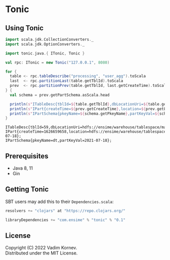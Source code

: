 # Tonic

## Using Tonic

```scala
import scala.jdk.CollectionConverters._
import scala.jdk.OptionConverters._

import tonic.java.{ ITonic, Tonic }

val rpc: ITonic = new Tonic("127.0.0.1", 8080)

for {
  table <- rpc.tableDescribe("processing", "user_agg").toScala
  last  <- rpc.partitionLast(table.getTblId).toScala
  prev  <- rpc.partitionPrev(table.getTblId, last.getCreateTime).toScala
} {
  val schema = prev.getPartSchema.asScala.head

  println(s"ITableDesc{tblId=${table.getTblId},dbLocationUri=${table.getDbLocationUri}};")
  println(s"IPart{createTime=${prev.getCreateTime},location=${prev.getLocation}};")
  println(s"IPartSchema{pkeyName=${schema.getPkeyName},partKeyVal=${schema.getPartKeyVal}};")
}
```

```text
ITableDesc{tblId=59,dbLocationUri=hdfs://ensime/warehouse/tablespace/managed/hive/processing.db};
IPart{createTime=1626659658,location=hdfs://ensime/warehouse/tablespace/external/hive/processing.db/user_agg/dt=2021-07-18};
IPartSchema{pkeyName=dt,partKeyVal=2021-07-18};
```

## Prerequisites

* Java 8, 11
* Gin

## Getting Tonic

SBT users may add this to their `Dependencies.scala`:

```scala
resolvers += "clojars" at "https://repo.clojars.org/"

libraryDependencies += "com.ensime" % "tonic" % "0.1"
```

## License

Copyright (C) 2022 Vadim Kornev.  
Distributed under the MIT License.
